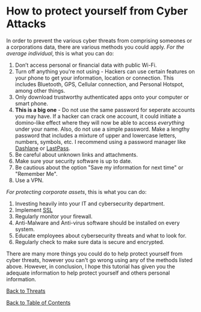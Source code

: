 # How to protect yourself from Cyber Attacks

In order to prevent the various cyber threats from comprising someones or a corporations data, there are various methods you could apply. *For the average individual*, this is what you can do:

1. Don’t access personal or financial data with public Wi-Fi.
2. Turn off anything you're not using - Hackers can use certain features on your phone to get your information, location or connection. This includes Bluetooth, GPS, Cellular connection, and Personal Hotspot, among other things.
3. Only download trustworthy authenticated apps onto your computer or smart phone.
4. **This is a big one** - Do not use the same password for seperate accounts you may have. If a hacker can crack one account, it could initiate a domino-like effect where they will now be able to access *everything* under your name. Also, do not use a simple password. Make a lengthy password that includes a mixture of upper and lowercase letters, numbers, symbols, etc. I recommend using a password manager like [Dashlane](https://www.dashlane.com/lp/search?utm_source=adwords&utm_campaign=US_Search_Password_Exact&utm_medium=15588320097&utm_term=Password%20Manager&gclid=Cj0KCQjwytOEBhD5ARIsANnRjVgXpLnQMzfUQzmO1Gkc0b4qVwKi8OyBcE4tWltxyKyi2KNR-naTS3UaAnx3EALw_wcB) or [LastPass](https://www.lastpass.com/get-premium?gclid=Cj0KCQjwytOEBhD5ARIsANnRjVgN8zwIgU7tq1iR8y7VuLs40_EzEPP4uDiiWCQgcDOZjfaDdAcNhfEaAi3qEALw_wcB&gclsrc=aw.ds).
5. Be careful about unknown links and attachments.
6. Make sure your security software is up to date.
7. Be cautious about the option "Save my information for next time" or "Remember Me".
8. Use a VPN.

*For protecting corporate assets*, this is what you can do:
1. Investing heavily into your IT and cybersecurity department.
2. Implement [SSL](https://www.ssl.com/faqs/faq-what-is-ssl/)
3. Regularly monitor your firewall.
4. Anti-Malware and Anti-virus software should be installed on every system.
5. Educate employees about cybersecurity threats and what to look for.
6. Regularly check to make sure data is secure and encrypted.

There are many more things you could do to help protect yourself from cyber threats, however you can't go wrong using any of the methods listed above. However, in conclusion, I hope this tutorial has given you the adequate information to help protect yourself and others personal information.

[Back to Threats](Threats.md)

[Back to Table of Contents](README.md)
